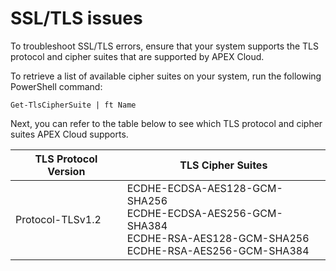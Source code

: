 # SSL/TLS issues

To troubleshoot SSL/TLS errors, ensure that your system supports the TLS protocol and cipher suites that are supported by APEX Cloud.

To retrieve a list of available cipher suites on your system, run the following PowerShell command:

`Get-TlsCipherSuite | ft Name`

Next, you can refer to the table below to see which TLS protocol and cipher suites APEX Cloud supports. 

| TLS Protocol Version | TLS Cipher Suites |
| -- | -- |
| Protocol-TLSv1.2 | ECDHE-ECDSA-AES128-GCM-SHA256<br> ECDHE-ECDSA-AES256-GCM-SHA384<br> ECDHE-RSA-AES128-GCM-SHA256<br> ECDHE-RSA-AES256-GCM-SHA384<br>
